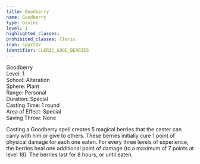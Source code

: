 ```yaml
---
title: Goodberry
name: Goodberry
type: Divine
level: 1
highlighted_classes: 
prohibited_classes: Cleric
icon: sppr207
identifier: CLERIC_GOOD_BERRIES
---
```

Goodberry  
Level: 1  
School: Alteration  
Sphere: Plant  
Range: Personal  
Duration: Special  
Casting Time: 1 round  
Area of Effect: Special  
Saving Throw: None  
  
Casting a Goodberry spell creates 5 magical berries that the caster can carry with him or give to others. These berries initially cure 1 point of physical damage for each one eaten. For every three levels of experience, the berries heal one additional point of damage (to a maximum of 7 points at level 18). The berries last for 8 hours, or until eaten.  
